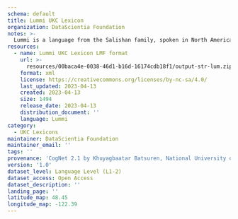 ```yaml
---
schema: default
title: Lummi UKC Lexicon
organization: DataScientia Foundation
notes: >-
  Lummi is a language from the Salishan family, spoken in North America. The UKC Lexicon of Lummi is represented as a lexico-semantic network. It consists of words, word senses, synsets, as well as sense-level and synset-level relationships.
resources:
  - name: Lummi UKC Lexicon LMF format
    url: >-
      resources/00baca4e-0038-46d1-b16d-16174cdb18f1/output-str-lum.zip
    format: xml
    license: https://creativecommons.org/licenses/by-nc-sa/4.0/
    last_updated: 2023-04-13
    created: 2023-04-13
    size: 1494
    release_date: 2023-04-13
    distribution_document: ''
    language: Lummi
category:
  - UKC Lexicons
maintainer: DataScientia Foundation
maintainer_email: ''
tags: ''
provenance: 'CogNet 2.1 by Khuyagbaatar Batsuren, National University of Mongolia (http://cognet.ukc.disi.unitn.it); Native Languages of the Americas 2021.11. by Laura Redish and Orrin Lewis (http://www.native-languages.org); Princeton WordNet 2.1 by Princeton University (https://wordnet.princeton.edu)'
version: '1.0'
dataset_level: Language Level (L1-2)
dataset_access: Open Access
dataset_description: ''
landing_page: ''
latitude_map: 48.45
longitude_map: -122.39
---
```

